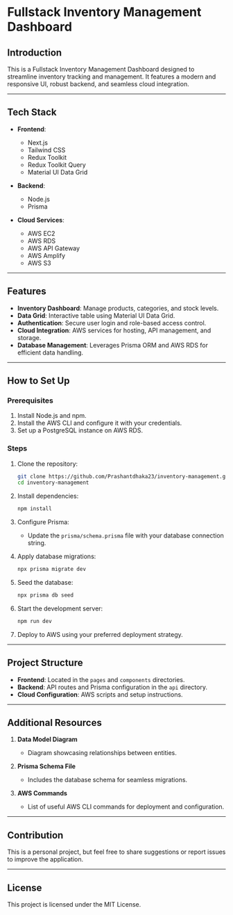 # Fullstack Inventory Management Dashboard

## Introduction

This is a Fullstack Inventory Management Dashboard designed to streamline inventory tracking and management. It features a modern and responsive UI, robust backend, and seamless cloud integration.

---

## Tech Stack

- **Frontend**:

  - Next.js
  - Tailwind CSS
  - Redux Toolkit
  - Redux Toolkit Query
  - Material UI Data Grid

- **Backend**:

  - Node.js
  - Prisma

- **Cloud Services**:

  - AWS EC2
  - AWS RDS
  - AWS API Gateway
  - AWS Amplify
  - AWS S3

---

## Features

- **Inventory Dashboard**: Manage products, categories, and stock levels.
- **Data Grid**: Interactive table using Material UI Data Grid.
- **Authentication**: Secure user login and role-based access control.
- **Cloud Integration**: AWS services for hosting, API management, and storage.
- **Database Management**: Leverages Prisma ORM and AWS RDS for efficient data handling.

---

## How to Set Up

### Prerequisites

1. Install Node.js and npm.
2. Install the AWS CLI and configure it with your credentials.
3. Set up a PostgreSQL instance on AWS RDS.

### Steps

1. Clone the repository:

   ```bash
   git clone https://github.com/Prashantdhaka23/inventory-management.git
   cd inventory-management
   ```

2. Install dependencies:

   ```bash
   npm install
   ```

3. Configure Prisma:

   - Update the `prisma/schema.prisma` file with your database connection string.

4. Apply database migrations:

   ```bash
   npx prisma migrate dev
   ```

5. Seed the database:

   ```bash
   npx prisma db seed
   ```

6. Start the development server:

   ```bash
   npm run dev
   ```

7. Deploy to AWS using your preferred deployment strategy.

---

## Project Structure

- **Frontend**: Located in the `pages` and `components` directories.
- **Backend**: API routes and Prisma configuration in the `api` directory.
- **Cloud Configuration**: AWS scripts and setup instructions.

---

## Additional Resources

1. **Data Model Diagram**

   - Diagram showcasing relationships between entities.

2. **Prisma Schema File**

   - Includes the database schema for seamless migrations.

3. **AWS Commands**

   - List of useful AWS CLI commands for deployment and configuration.

---

## Contribution

This is a personal project, but feel free to share suggestions or report issues to improve the application.

---

## License

This project is licensed under the MIT License.

